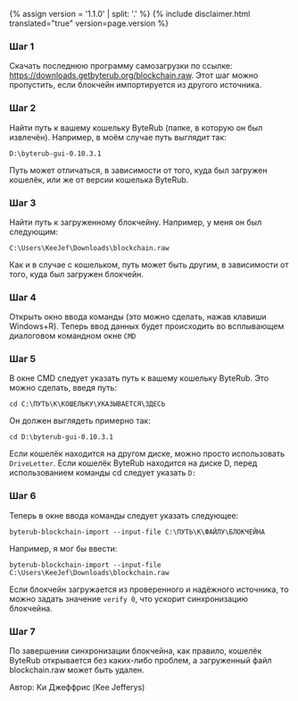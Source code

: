 {% assign version = '1.1.0' | split: '.' %}
{% include disclaimer.html translated="true" version=page.version %}
### Шаг 1

Скачать последнюю программу самозагрузки по ссылке: https://downloads.getbyterub.org/blockchain.raw. Этот шаг можно пропустить, если блокчейн импортируется из другого источника.

### Шаг 2

Найти путь к вашему кошельку ByteRub (папке, в которую он был извлечён). Например, в моём случае путь выглядит так:

`D:\byterub-gui-0.10.3.1`

Путь может отличаться, в зависимости от того, куда был загружен кошелёк, или же от версии кошелька ByteRub.

### Шаг 3

Найти путь к загруженному блокчейну. Например, у меня он был следующим:

`C:\Users\KeeJef\Downloads\blockchain.raw`

Как и в случае с кошельком, путь может быть другим, в зависимости от того, куда был загружен блокчейн.

### Шаг 4

Открыть окно ввода команды (это можно сделать, нажав клавиши Windows+R). Теперь ввод данных будет происходить во всплывающем диалоговом командном окне `CMD`

### Шаг 5

В окне CMD следует указать путь к вашему кошельку ByteRub. Это можно сделать, введя путь:

`cd C:\ПУТЬ\К\КОШЕЛЬКУ\УКАЗЫВАЕТСЯ\ЗДЕСЬ`

Он должен выглядеть примерно так:

`cd D:\byterub-gui-0.10.3.1`

Если кошелёк находится на другом диске, можно просто использовать `DriveLetter`. Если кошелёк ByteRub находится на диске D, перед использованием команды cd следует указать `D:`

### Шаг 6

Теперь в окне ввода команды следует указать следующее:

`byterub-blockchain-import --input-file C:\ПУТЬ\К\ФАЙЛУ\БЛОКЧЕЙНА`

Например, я мог бы ввести:

`byterub-blockchain-import --input-file C:\Users\KeeJef\Downloads\blockchain.raw`

Если блокчейн загружается из проверенного и надёжного источника, то можно задать значение `verify 0`, что ускорит синхронизацию блокчейна.

### Шаг 7

По завершении синхронизации блокчейна, как правило, кошелёк ByteRub открывается без каких-либо проблем, а загруженный файл blockchain.raw может быть удален.


Автор: Ки Джеффрис (Kee Jefferys)
